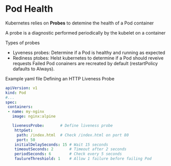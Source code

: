 # Pod Health

Kubernetes relies on **Probes** to detemine the health of a Pod container

A probe is a diagnostic performed periodically by the kubelet on a container

Types of probes

- Lyveness probes: Determine if a Pod is healthy and running as expected
- Rediness ptobes: Helst kubernetes to determine if a Pod should reveive requests
Failed Pod conainers are recreated by default (restartPolicy dafaults to Always).

Example yaml file Defining an HTTP Liveness Probe 

```yml
apiVersion: v1
kind: Pod
#...
spec:
 containers:
 - name: my-nginx
   image: nginx:alpine

   livenessProbe:       # Define liveness probe
    httpGet:
     path: /index.html  # Check /index.html on port 80
     port: 50
    initialDelaySeconds: 15 # Wait 15 seconds
    timeoutSeconds: 2       # Timeout after 2 seconds
    periodSeconds: 6        # Check every 5 seconds
    faulureThreshiold: 1    # Allow 1 failure before failing Pod
```
